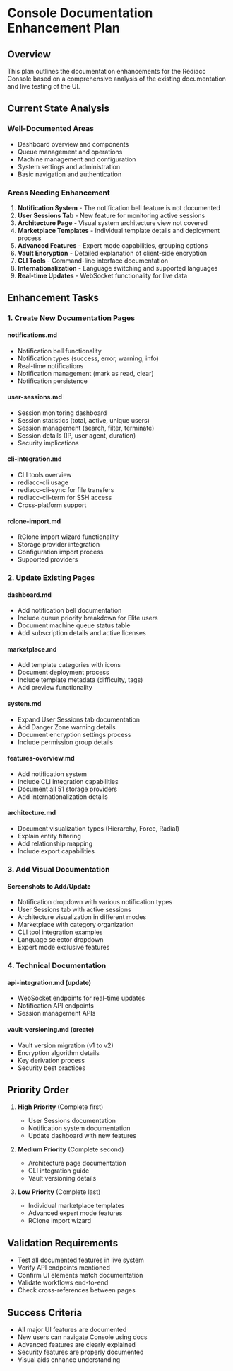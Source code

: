 # Console Documentation Enhancement Plan

## Overview
This plan outlines the documentation enhancements for the Rediacc Console based on a comprehensive analysis of the existing documentation and live testing of the UI.

## Current State Analysis

### Well-Documented Areas
- Dashboard overview and components
- Queue management and operations
- Machine management and configuration
- System settings and administration
- Basic navigation and authentication

### Areas Needing Enhancement
1. **Notification System** - The notification bell feature is not documented
2. **User Sessions Tab** - New feature for monitoring active sessions
3. **Architecture Page** - Visual system architecture view not covered
4. **Marketplace Templates** - Individual template details and deployment process
5. **Advanced Features** - Expert mode capabilities, grouping options
6. **Vault Encryption** - Detailed explanation of client-side encryption
7. **CLI Tools** - Command-line interface documentation
8. **Internationalization** - Language switching and supported languages
9. **Real-time Updates** - WebSocket functionality for live data

## Enhancement Tasks

### 1. Create New Documentation Pages

#### notifications.md
- Notification bell functionality
- Notification types (success, error, warning, info)
- Real-time notifications
- Notification management (mark as read, clear)
- Notification persistence

#### user-sessions.md
- Session monitoring dashboard
- Session statistics (total, active, unique users)
- Session management (search, filter, terminate)
- Session details (IP, user agent, duration)
- Security implications

#### cli-integration.md
- CLI tools overview
- rediacc-cli usage
- rediacc-cli-sync for file transfers
- rediacc-cli-term for SSH access
- Cross-platform support

#### rclone-import.md
- RClone import wizard functionality
- Storage provider integration
- Configuration import process
- Supported providers

### 2. Update Existing Pages

#### dashboard.md
- Add notification bell documentation
- Include queue priority breakdown for Elite users
- Document machine queue status table
- Add subscription details and active licenses

#### marketplace.md
- Add template categories with icons
- Document deployment process
- Include template metadata (difficulty, tags)
- Add preview functionality

#### system.md
- Expand User Sessions tab documentation
- Add Danger Zone warning details
- Document encryption settings process
- Include permission group details

#### features-overview.md
- Add notification system
- Include CLI integration capabilities
- Document all 51 storage providers
- Add internationalization details

#### architecture.md
- Document visualization types (Hierarchy, Force, Radial)
- Explain entity filtering
- Add relationship mapping
- Include export capabilities

### 3. Add Visual Documentation

#### Screenshots to Add/Update
- Notification dropdown with various notification types
- User Sessions tab with active sessions
- Architecture visualization in different modes
- Marketplace with category organization
- CLI tool integration examples
- Language selector dropdown
- Expert mode exclusive features

### 4. Technical Documentation

#### api-integration.md (update)
- WebSocket endpoints for real-time updates
- Notification API endpoints
- Session management APIs

#### vault-versioning.md (create)
- Vault version migration (v1 to v2)
- Encryption algorithm details
- Key derivation process
- Security best practices

## Priority Order

1. **High Priority** (Complete first)
   - User Sessions documentation
   - Notification system documentation
   - Update dashboard with new features

2. **Medium Priority** (Complete second)
   - Architecture page documentation
   - CLI integration guide
   - Vault versioning details

3. **Low Priority** (Complete last)
   - Individual marketplace templates
   - Advanced expert mode features
   - RClone import wizard

## Validation Requirements

- Test all documented features in live system
- Verify API endpoints mentioned
- Confirm UI elements match documentation
- Validate workflows end-to-end
- Check cross-references between pages

## Success Criteria

- All major UI features are documented
- New users can navigate Console using docs
- Advanced features are clearly explained
- Security features are properly documented
- Visual aids enhance understanding